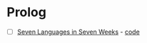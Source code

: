 # Prolog

- [ ] [Seven Languages in Seven Weeks](https://www.goodreads.com/book/show/7912517-seven-languages-in-seven-weeks) - [code](/haskell/1-seven-languages-in-seven-weeks)
